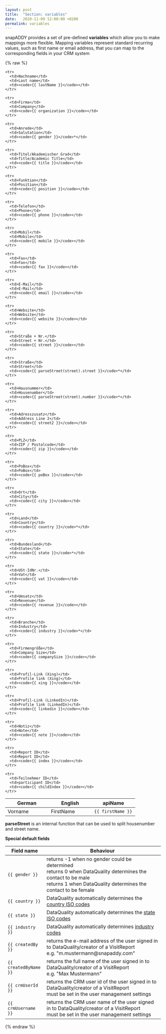```yaml
---
layout: post
title:  "Section: variables"
date:   2020-11-09 12:00:00 +0200
permalink: variables
---
```



snapADDY provides a set of pre-defined <b>variables</b> which allow you to make mappings more flexible. Mapping variables represent standard recurring values, such as first name or email address, that you can map to the corresponding fields in your CRM system

{% raw %}

<table>
  <colgroup>
    <col width="33%" />
    <col width="33%" />
    <col width="33%" />
  </colgroup>
  <tr class="header">
    <th>German</th>
    <th>English</th>
    <th>apiName</th>
  </tr>

  <tbody>
    <tr>
      <td>Vorname</td>
      <td>FirstName</td>
      <td><code>{{ firstName }}</code></td>
    </tr>

    <tr>
      <td>Nachname</td>
      <td>Last name</td>
      <td><code>{{ lastName }}</code></td>
    </tr>

    <tr>
      <td>Firma</td>
      <td>Company</td>
      <td><code>{{ organization }}</code></td>
    </tr>

    <tr>
      <td>Anrede</td>
      <td>Salutation</td>
      <td><code>{{ gender }}</code>*</td>
    </tr>

    <tr>
      <td>Titel/Akademischer Grad</td>
      <td>Title/Academic Title</td>
      <td><code>{{ title }}</code></td>
    </tr>

    <tr>
      <td>Funktion</td>
      <td>Position</td>
      <td><code>{{ position }}</code></td>
    </tr>

    <tr>
      <td>Telefon</td>
      <td>Phone</td>
      <td><code>{{ phone }}</code></td>
    </tr>

    <tr>
      <td>Mobil</td>
      <td>Mobile</td>
      <td><code>{{ mobile }}</code></td>
    </tr>

    <tr>
      <td>Fax</td>
      <td>Fax</td>
      <td><code>{{ fax }}</code></td>
    </tr>

    <tr>
      <td>E-Mail</td>
      <td>E-Mail</td>
      <td><code>{{ email }}</code></td>
    </tr>

    <tr>
      <td>Website</td>
      <td>Website</td>
      <td><code>{{ website }}</code></td>
    </tr>

    <tr>
      <td>Straße + Nr.</td>
      <td>Street + Nr.</td>
      <td><code>{{ street }}</code></td>
    </tr>

    <tr>
      <td>Straße</td>
      <td>Street</td>
      <td><code>{{ parseStreet(street).street }}</code>*</td>
    </tr>

    <tr>
      <td>Hausnummer</td>
      <td>Housenumber</td>
      <td><code>{{ parseStreet(street).number }}</code>*</td>
    </tr>

    <tr>
      <td>Adresszusatz</td>
      <td>Address Line 2</td>
      <td><code>{{ street2 }}</code></td>
    </tr>

    <tr>
      <td>PLZ</td>
      <td>ZIP / Postalcode</td>
      <td><code>{{ zip }}</code></td>
    </tr>

    <tr>
      <td>PoBox</td>
      <td>PoBox</td>
      <td><code>{{ poBox }}</code></td>
    </tr>

    <tr>
      <td>Ort</td>
      <td>City</td>
      <td><code>{{ city }}</code></td>
    </tr>

    <tr>
      <td>Land</td>
      <td>Country</td>
      <td><code>{{ country }}</code>*</td>
    </tr>

    <tr>
      <td>Bundesland</td>
      <td>State</td>
      <td><code>{{ state }}</code>*</td>
    </tr>

    <tr>
      <td>USt-IdNr.</td>
      <td>Vat</td>
      <td><code>{{ vat }}</code></td>
    </tr>

    <tr>
      <td>Umsatz</td>
      <td>Revenue</td>
      <td><code>{{ revenue }}</code></td>
    </tr>

    <tr>
      <td>Branche</td>
      <td>Industry</td>
      <td><code>{{ industry }}</code>*</td>
    </tr>

    <tr>
      <td>Firmengröße</td>
      <td>Company Size</td>
      <td><code>{{ companySize }}</code></td>
    </tr>

    <tr>
      <td>Profil-Link (Xing)</td>
      <td>Profile link (Xing)</td>
      <td><code>{{ xing }}</code></td>
    </tr>

    <tr>
      <td>Profil-Link (LinkedIn)</td>
      <td>Profile link (LinkedIn)</td>
      <td><code>{{ linkedin }}</code></td>
    </tr>

    <tr>
      <td>Notiz</td>
      <td>Note</td>
      <td><code>{{ note }}</code></td>
    </tr>

    <tr>
      <td>Report ID</td>
      <td>Report ID</td>
      <td><code>{{ index }}</code></td>
    </tr>

    <tr>
      <td>Teilnehmer ID</td>
      <td>participant ID</td>
      <td><code>{{ childIndex }}</code></td>
    </tr>

  </tbody>
</table>

<b>parseStreet</b> is an internal function that can be used to split housenumber and street name.

<b>Special default fields</b>

<table>
  <colgroup>
    <col width="25%" />
    <col width="75%" />
  </colgroup>
  <tr class="header">
    <th>Field name</th>
    <th>Behaviour</th>
  </tr>

  <tbody>
    <tr>
      <td><code>{{ gender }}</code></td>
      <td>
        returns -1 when no gender could be determined<br>
        returns 0 when DataQuality determines the contact to be male<br>
        returns 1 when DataQuality determines the contact to be female
      </td>
    </tr>
    <tr>
      <td><code>{{ country }}</code></td>
      <td>DataQuality automatically determines the <a href="https://de.wikipedia.org/wiki/ISO-3166-1-Kodierliste">country ISO codes</a></td>
    </tr>
    <tr>
      <td><code>{{ state }}</code></td>
      <td>DataQuality automatically determines the <a href="https://www.iso.org/obp/ui/#iso:code:3166:DE">state ISO codes</a></td>
    </tr>
    <tr>
      <td><code>{{ industry }}</code></td>
      <td>DataQuality automatically determines <a href="https://developers.snapaddy.com/dataquality-rest-api/guides/industry-codes">industry codes</a></td>
    </tr>
    <tr>
      <td><code>{{ createdBy }}</code></td>
      <td>returns the e-mail address of the user signed in to DataQuality/creator of a VisitReport<br>e.g. "m.mustermann@snapaddy.com"</td>
    </tr>
    <tr>
      <td><code>{{ createdByName }}</code></td>
      <td>returns the full name of the user signed in to DataQuality/creator of a VisitReport<br>e.g. "Max Mustermann"</td>
    </tr>
    <tr>
      <td><code>{{ crmUserId }}</code></td>
      <td>returns the CRM user id of the user signed in to DataQuality/creator of a VisitReport<br>must be set in the user management settings</td>
    </tr>
    <tr>
      <td><code>{{ crmUsername }}</code></td>
      <td>returns the CRM user name of the user signed in to DataQuality/creator of a VisitReport<br>must be set in the user management settings
      </td>
    </tr>
  </tbody>
</table>

{% endraw %}

